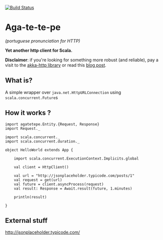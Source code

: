 [![Build Status](https://travis-ci.org/evbruno/agatetepe.svg?branch=master)](https://travis-ci.org/evbruno/agatetepe)

# Aga-te-te-pe

_(portuguese pronunciation for HTTP)_

**Yet another http client for Scala.**

 **Disclaimer**: if you're looking for something more robust (and reliable), pay a visit to the [akka-http library](http://doc.akka.io/docs/akka-stream-and-http-experimental/2.0.3/scala/http/introduction.html) or read this [blog post](https://www.implicitdef.com/2015/11/19/comparing-scala-http-client-libraries.html).

## What is?

A simple wrapper over `java.net.HttpURLConnection` using `scala.concurrent.Future`s

## How it works ?

```
import agatetepe.Entity.{Request, Response}
import Request._

import scala.concurrent._
import scala.concurrent.duration._

object HelloWorld extends App {

	import scala.concurrent.ExecutionContext.Implicits.global

	val client = HttpClient()

	val url = "http://jsonplaceholder.typicode.com/posts/1"
	val request = get(url)
	val future = client.asyncProcess(request)
	val result: Response = Await.result(future, 1.minutes)

	println(result)

}

```

## External stuff

http://jsonplaceholder.typicode.com/
